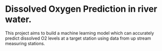 # Dissolved Oxygen Prediction in river water.
This project aims to build a machine learning model which can accurately predict dissolved O2 levels at a target station using data from up stream measuring stations.
